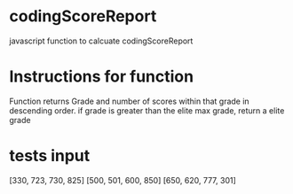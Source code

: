 # codingScoreReport
javascript function to calcuate codingScoreReport

# Instructions for function
Function returns Grade and number of scores within that grade in descending order.
if grade is greater than the elite max grade, return a elite grade

# tests input
[330, 723, 730, 825]
[500, 501, 600, 850]
[650, 620, 777, 301]

